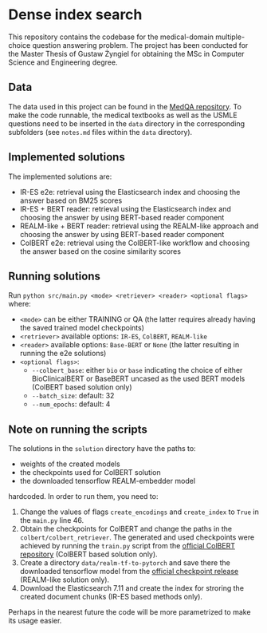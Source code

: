 # Dense index search

This repository contains the codebase for the medical-domain multiple-choice question answering problem. The project has been conducted for the Master Thesis of Gustaw Żyngiel for obtaining the MSc in Computer Science and Engineering degree.

## Data

The data used in this project can be found in the [MedQA repository](https://github.com/jind11/MedQA). To make the code runnable, the medical textbooks as well as the USMLE questions need to be inserted in the `data` directory in the corresponding subfolders (see `notes.md` files within the `data` directory).

## Implemented solutions

The implemented solutions are:

- IR-ES e2e: retrieval using the Elasticsearch index and choosing the answer based on BM25 scores
- IR-ES + BERT reader: retrieval using the Elasticsearch index and choosing the answer by using BERT-based reader component
- REALM-like + BERT reader: retrieval using the REALM-like approach and choosing the answer by using BERT-based reader component
- ColBERT e2e: retrieval using the ColBERT-like workflow and choosing the answer based on the cosine similarity scores

## Running solutions

Run `python src/main.py <mode> <retriever> <reader> <optional flags>` where:

- `<mode>` can be either TRAINING or QA (the latter requires already having the saved trained model checkpoints)
- `<retriever>` available options: `IR-ES`, `ColBERT`, `REALM-like`
- `<reader>` available options: `Base-BERT` or `None` (the latter resulting in running the e2e solutions)
- `<optional flags>`:
  - `--colbert_base`: either `bio` or `base` indicating the choice of either BioClinicalBERT or BaseBERT uncased as the used BERT models (ColBERT based solution only)
  - `--batch_size`: default: 32
  - `--num_epochs`: default: 4


## Note on running the scripts

The solutions in the `solution` directory have the paths to:

- weights of the created models
- the checkpoints used for ColBERT solution
- the downloaded tensorflow REALM-embedder model

hardcoded. In order to run them, you need to:

1. Change the values of flags `create_encodings` and `create_index` to `True` in the `main.py` line 46.
2. Obtain the checkpoints for ColBERT and change the paths in the `colbert/colbert_retriever`. The generated and used checkpoints were achieved by running the `train.py` script from the [official ColBERT repository](https://github.com/stanford-futuredata/ColBERT) (ColBERT based solution only).
3. Create a directory `data/realm-tf-to-pytorch` and save there the downloaded tensorflow model from the [official checkpoint release](https://console.cloud.google.com/storage/browser/realm-data/cc_news_pretrained/embedder;tab=objects?pageState=(%22StorageObjectListTable%22:(%22f%22:%22%255B%255D%22))&prefix=&forceOnObjectsSortingFiltering=false) (REALM-like solution only).
4. Download the Elasticsearch 7.11 and create the index for stroring the created document chunks (IR-ES based methods only).

Perhaps in the nearest future the code will be more parametrized to make its usage easier.